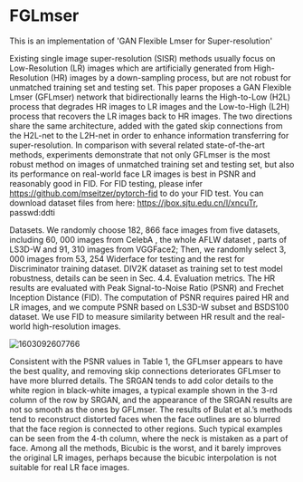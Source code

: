 # FGLmser
This is an implementation of 'GAN Flexible Lmser for Super-resolution' 

Existing single image super-resolution (SISR) methods usually focus on Low-Resolution (LR) images which are artificially generated from High-Resolution (HR) images by a down-sampling process, but are not robust for unmatched training set and testing set. This paper proposes a GAN Flexible Lmser (GFLmser) network that bidirectionally learns the High-to-Low (H2L) process that degrades HR images to LR images and the Low-to-High (L2H) process that recovers the LR images back to HR images. The two directions share the same architecture, added with the gated skip connections from the H2L-net to the L2H-net in order to enhance information transferring for super-resolution. In comparison with several related state-of-the-art methods, experiments demonstrate that not only GFLmser is the most robust method on images of unmatched training set and testing set, but also its performance on real-world face LR images is best in PSNR and reasonably good in FID.
For FID testing, please infer https://github.com/mseitzer/pytorch-fid to do your FID test.
You can download dataset files from here: https://jbox.sjtu.edu.cn/l/xncuTr, passwd:ddti

Datasets. We randomly choose 182, 866 face images from five datasets, including 60, 000 images from CelebA , the whole AFLW dataset , parts of LS3D-W  and 91, 310 images from VGGFace2; Then, we randomly select 3, 000 images from 53, 254 Widerface for testing and the rest for Discriminator training dataset. DIV2K dataset as training set to test model robustness, details can be seen in Sec. 4.4.
Evaluation metrics. The HR results are evaluated with Peak Signal-to-Noise Ratio (PSNR) and Frechet Inception Distance (FID). The computation of PSNR requires paired HR and LR images, and we compute PSNR based on LS3D-W subset and BSDS100 dataset. We use FID to measure similarity between HR result and the real-world high-resolution images.

![1603092607766](C:\Users\lipeiying\AppData\Roaming\Typora\typora-user-images\1603092607766.png)

 Consistent with the PSNR values in Table 1, the GFLmser appears to have the best quality, and removing skip connections deteriorates GFLmser to have more blurred details. The SRGAN tends to add color details to
the white region in black-white images, a typical example shown in the 3-rd column of the row by SRGAN, and the appearance of the SRGAN results are not so smooth as the ones by GFLmser. The results of Bulat et al.’s methods tend to reconstruct distorted faces when the face outlines are so blurred that the face region is connected to other regions. Such typical examples can be seen from the 4-th column, where the neck is mistaken as a part of face. Among all the methods, Bicubic is the worst, and it barely improves
the original LR images, perhaps because the bicubic interpolation is not suitable for real LR face images.
